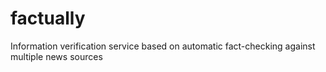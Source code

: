 # factually
Information verification service based on automatic fact-checking against multiple news sources
